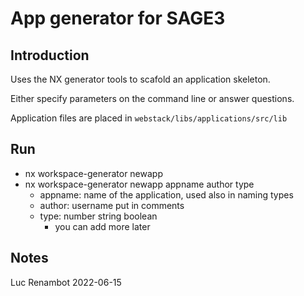 # App generator for SAGE3

## Introduction

Uses the NX generator tools to scafold an application skeleton.

Either specify parameters on the command line or answer questions.

Application files are placed in `webstack/libs/applications/src/lib`

## Run

- nx workspace-generator newapp
- nx workspace-generator newapp appname author type
  - appname: name of the application, used also in naming types
  - author: username put in comments
  - type: number string boolean
    - you can add more later

## Notes

Luc Renambot 2022-06-15
